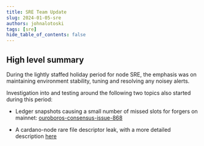 ```yaml
---
title: SRE Team Update
slug: 2024-01-05-sre
authors: johnalotoski
tags: [sre]
hide_table_of_contents: false
---
```


## High level summary

During the lightly staffed holiday period for node SRE, the emphasis was on
maintaining environment stability, tuning and resolving any noisey alerts.

Investigation into and testing around the following two topics also
started during this period:

* Ledger snapshots causing a small number of missed slots for forgers on mainnet:
  [ouroboros-consensus-issue-868](https://github.com/IntersectMBO/ouroboros-consensus/issues/868)

* A cardano-node rare file descriptor leak, with a more detailed description
  [here](2024-01-09-netowrk.md)
